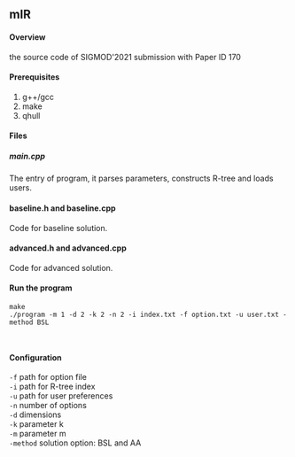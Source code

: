 ## mIR


#### Overview 

the source code of SIGMOD'2021 submission with Paper ID 170

#### Prerequisites

1. g++/gcc
2. make
3. qhull
#### Files

##### main.cpp

The entry of program, it parses parameters, constructs R-tree and loads users.  

#### baseline.h and baseline.cpp 

Code for baseline solution.

#### advanced.h and advanced.cpp

Code for advanced solution.



#### Run the program
```
make
./program -m 1 -d 2 -k 2 -n 2 -i index.txt -f option.txt -u user.txt -method BSL



```


#### Configuration

`-f` path for option file  
`-i` path for R-tree index  
`-u` path for user preferences  
`-n` number of options  
`-d` dimensions  
`-k` parameter k  
`-m` parameter m  
`-method` solution option: BSL and AA
